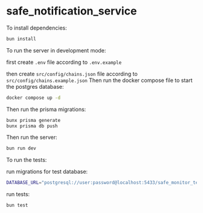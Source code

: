 # safe_notification_service

To install dependencies:

```bash
bun install
```

To run the server in development mode:

first create `.env` file according to `.env.example`

then create `src/config/chains.json` file according to `src/config/chains.example.json`
Then run the docker compose file to start the postgres database:

```bash
docker compose up -d
```

Then run the prisma migrations:

```bash
bunx prisma generate
bunx prisma db push
```

Then run the server:

```bash
bun run dev
```

To run the tests:

run migrations for test database:

```bash
DATABASE_URL="postgresql://user:password@localhost:5433/safe_monitor_test" bunx prisma db push
```

run tests:

```bash
bun test
```

